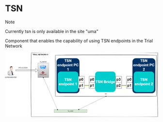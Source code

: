 # TSN

> [!NOTE]  
> Currently tsn is only available in the site "uma"

Component that enables the capability of using TSN endpoints in the Trial Network

![tsn](https://github.com/6G-SANDBOX/6G-Library/blob/assets/tsn/tsn.png)
